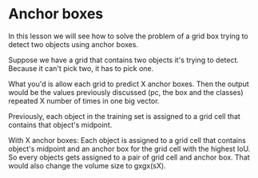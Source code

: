 # Anchor boxes

In this lesson we will see how to solve the problem of a grid box trying to detect two objects using anchor boxes.

Suppose we have a grid that contains two objects it's trying to detect. Because it can't pick two, it has to pick one.

What you'd is allow each grid to predict X anchor boxes. Then the output would be the values previously discussed (pc, the box and the classes) repeated X number of times in one big vector.

Previously, each object in the training set is assigned to a grid cell that contains that object's midpoint.

With X anchor boxes: Each object is assigned to a grid cell that contains object's midpoint and an anchor box for the grid cell with the highest IoU. So every objects gets assigned to a pair of grid cell and anchor box. That would also change the volume size to gxgx(sX).
